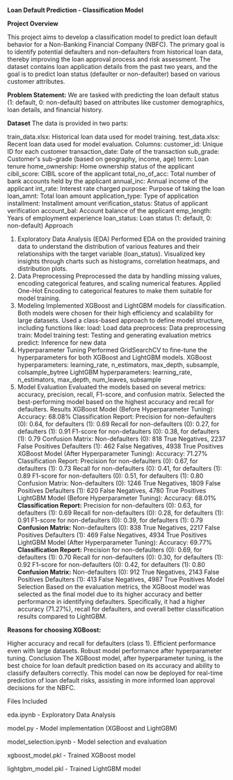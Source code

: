 **Loan Default Prediction - Classification Model**

**Project Overview**

This project aims to develop a classification model to predict loan default behavior for a Non-Banking Financial Company (NBFC). The primary goal is to identify potential defaulters and non-defaulters from historical loan data, thereby improving the loan approval process and risk assessment. The dataset contains loan application details from the past two years, and the goal is to predict loan status (defaulter or non-defaulter) based on various customer attributes.

**Problem Statement:**
We are tasked with predicting the loan default status (1: default, 0: non-default) based on attributes like customer demographics, loan details, and financial history.

**Dataset**
The data is provided in two parts:

train_data.xlsx: Historical loan data used for model training.
test_data.xlsx: Recent loan data used for model evaluation.
Columns:
customer_id: Unique ID for each customer
transaction_date: Date of the transaction
sub_grade: Customer's sub-grade (based on geography, income, age)
term: Loan tenure
home_ownership: Home ownership status of the applicant
cibil_score: CIBIL score of the applicant
total_no_of_acc: Total number of bank accounts held by the applicant
annual_inc: Annual income of the applicant
int_rate: Interest rate charged
purpose: Purpose of taking the loan
loan_amnt: Total loan amount
application_type: Type of application
installment: Installment amount
verification_status: Status of applicant verification
account_bal: Account balance of the applicant
emp_length: Years of employment experience
loan_status: Loan status (1: default, 0: non-default)
Approach
1. Exploratory Data Analysis (EDA)
Performed EDA on the provided training data to understand the distribution of various features and their relationships with the target variable (loan_status).
Visualized key insights through charts such as histograms, correlation heatmaps, and distribution plots.
2. Data Preprocessing
Preprocessed the data by handling missing values, encoding categorical features, and scaling numerical features.
Applied One-Hot Encoding to categorical features to make them suitable for model training.
3. Modeling
Implemented XGBoost and LightGBM models for classification. Both models were chosen for their high efficiency and scalability for large datasets.
Used a class-based approach to define model structure, including functions like:
load: Load data
preprocess: Data preprocessing
train: Model training
test: Testing and generating evaluation metrics
predict: Inference for new data
4. Hyperparameter Tuning
Performed GridSearchCV to fine-tune the hyperparameters for both XGBoost and LightGBM models.
XGBoost hyperparameters: learning_rate, n_estimators, max_depth, subsample, colsample_bytree
LightGBM hyperparameters: learning_rate, n_estimators, max_depth, num_leaves, subsample
5. Model Evaluation
Evaluated the models based on several metrics: accuracy, precision, recall, F1-score, and confusion matrix.
Selected the best-performing model based on the highest accuracy and recall for defaulters.
Results
XGBoost Model (Before Hyperparameter Tuning):
Accuracy: 68.08%
Classification Report:
Precision for non-defaulters (0): 0.64, for defaulters (1): 0.69
Recall for non-defaulters (0): 0.27, for defaulters (1): 0.91
F1-score for non-defaulters (0): 0.38, for defaulters (1): 0.79
Confusion Matrix:
Non-defaulters (0): 818 True Negatives, 2237 False Positives
Defaulters (1): 462 False Negatives, 4938 True Positives
XGBoost Model (After Hyperparameter Tuning):
Accuracy: 71.27%
Classification Report:
Precision for non-defaulters (0): 0.67, for defaulters (1): 0.73
Recall for non-defaulters (0): 0.41, for defaulters (1): 0.89
F1-score for non-defaulters (0): 0.51, for defaulters (1): 0.80
Confusion Matrix:
Non-defaulters (0): 1246 True Negatives, 1809 False Positives
Defaulters (1): 620 False Negatives, 4780 True Positives
LightGBM Model (Before Hyperparameter Tuning):
Accuracy: 68.01%
**Classification Report:**
Precision for non-defaulters (0): 0.63, for defaulters (1): 0.69
Recall for non-defaulters (0): 0.28, for defaulters (1): 0.91
F1-score for non-defaulters (0): 0.39, for defaulters (1): 0.79
**Confusion Matrix:**
Non-defaulters (0): 838 True Negatives, 2217 False Positives
Defaulters (1): 469 False Negatives, 4934 True Positives
LightGBM Model (After Hyperparameter Tuning):
Accuracy: 69.77%
**Classification Report:**
Precision for non-defaulters (0): 0.69, for defaulters (1): 0.70
Recall for non-defaulters (0): 0.30, for defaulters (1): 0.92
F1-score for non-defaulters (0): 0.42, for defaulters (1): 0.80
**Confusion Matrix:**
Non-defaulters (0): 912 True Negatives, 2143 False Positives
Defaulters (1): 413 False Negatives, 4987 True Positives
Model Selection
Based on the evaluation metrics, the XGBoost model was selected as the final model due to its higher accuracy and better performance in identifying defaulters. Specifically, it had a higher accuracy (71.27%), recall for defaulters, and overall better classification results compared to LightGBM.

**Reasons for choosing XGBoost:**

Higher accuracy and recall for defaulters (class 1).
Efficient performance even with large datasets.
Robust model performance after hyperparameter tuning.
Conclusion
The XGBoost model, after hyperparameter tuning, is the best choice for loan default prediction based on its accuracy and ability to classify defaulters correctly. This model can now be deployed for real-time prediction of loan default risks, assisting in more informed loan approval decisions for the NBFC.

Files Included

eda.ipynb - Exploratory Data Analysis

model.py - Model implementation (XGBoost and LightGBM)

model_selection.ipynb - Model selection and evaluation

xgboost_model.pkl - Trained XGBoost model

lightgbm_model.pkl - Trained LightGBM model
